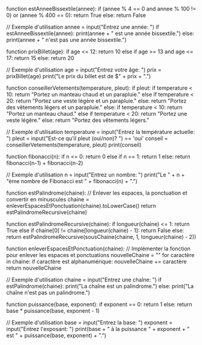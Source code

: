 function estAnneeBissextile(annee):
if (annee % 4 == 0 and annee % 100 != 0) or (annee % 400 == 0):
return True
else:
return False

// Exemple d'utilisation
annee = input("Entrez une année: ")
if estAnneeBissextile(annee):
print(annee + " est une année bissextile.")
else:
print(annee + " n'est pas une année bissextile.")

function prixBillet(age):
if age <= 12:
return 10
else if age >= 13 and age <= 17:
return 15
else:
return 20

// Exemple d'utilisation
age = input("Entrez votre âge: ")
prix = prixBillet(age)
print("Le prix du billet est de $" + prix + ".")

function conseillerVetements(temperature, pleut):
if pleut:
if temperature < 10:
return "Portez un manteau chaud et un parapluie."
else if temperature < 20:
return "Portez une veste légère et un parapluie."
else:
return "Portez des vêtements légers et un parapluie."
else:
if temperature < 10:
return "Portez un manteau chaud."
else if temperature < 20:
return "Portez une veste légère."
else:
return "Portez des vêtements légers."

// Exemple d'utilisation
temperature = input("Entrez la température actuelle: ")
pleut = input("Est-ce qu'il pleut (oui/non)? ") == 'oui'
conseil = conseillerVetements(temperature, pleut)
print(conseil)

function fibonacci(n):
if n <= 0:
return 0
else if n == 1:
return 1
else:
return fibonacci(n-1) + fibonacci(n-2)

// Exemple d'utilisation
n = input("Entrez un nombre: ")
print("Le " + n + "ème nombre de Fibonacci est " + fibonacci(n) + ".")

function estPalindrome(chaine):
// Enlever les espaces, la ponctuation et convertir en minuscules
chaine = enleverEspacesEtPonctuation(chaine).toLowerCase()
return estPalindromeRecursive(chaine)

function estPalindromeRecursive(chaine):
if longueur(chaine) <= 1:
return True
else if chaine[0] != chaine[longueur(chaine) - 1]:
return False
else:
return estPalindromeRecursive(sousChaine(chaine, 1, longueur(chaine) - 2))

function enleverEspacesEtPonctuation(chaine):
// Implémenter la fonction pour enlever les espaces et ponctuations
nouvelleChaine = ""
for caractère in chaine:
if caractère est alphanumérique:
nouvelleChaine += caractère
return nouvelleChaine

// Exemple d'utilisation
chaine = input("Entrez une chaîne: ")
if estPalindrome(chaine):
print("La chaîne est un palindrome.")
else:
print("La chaîne n'est pas un palindrome.")

function puissance(base, exponent):
if exponent == 0:
return 1
else:
return base \* puissance(base, exponent - 1)

// Exemple d'utilisation
base = input("Entrez la base: ")
exponent = input("Entrez l'exposant: ")
print(base + " à la puissance " + exponent + " est " + puissance(base, exponent) + ".")
